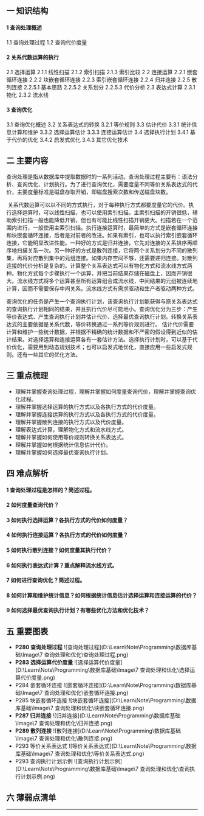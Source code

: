 ## 一  知识结构

#### 1  查询处理概述

1.1  查询处理过程
1.2  查询代价度量

#### 2  关系代数运算的执行

2.1  选择运算
	2.1.1  线性扫描
	2.1.2  索引扫描
	2.1.3  索引比较
2.2  连接运算
	2.2.1  嵌套循环连接
	2.2.2  块嵌套循环连接
	2.2.3  索引嵌套循环连接
	2.2.4  归并连接
	2.2.5  散列连接
		2.2.5.1  基本思路
		2.2.5.2  关系划分
		2.2.5.3  代价分析
2.3  表达式计算
	2.3.1  物化
	2.3.2  流水线

#### 3  查询优化

3.1  查询优化概述
3.2  关系表达式的转换
	3.2.1  等价规则
3.3  估计代价
	3.3.1  统计信息计算和维护
	3.3.2  选择运算估计
	3.3.3  连接运算估计
3.4  选择执行计划
	3.4.1  基于代价的优化
	3.4.2  启发式优化
	3.4.3  其它优化技术

## 二  主要内容

​	查询处理是指从数据库中提取数据时的一系列活动。查询处理过程主要有：语法分析、查询优化、计划执行。为了进行查询优化，需要度量不同等价关系表达式的代价，主要度量标准是磁盘存取开销，即磁盘搜索次数和传送磁盘块数。

​	关系代数运算可以以不同的方式执行，对于每种执行方式都要度量它的代价。
​	执行选择运算时，可以线性扫描，也可以使用索引扫描。主索引扫描的开销很低，辅助索引扫描一般也能降低开销，但也有可能比线性扫描开销更大。扫描若在一个范围内进行，一般使用主索引扫描。
​	执行连接运算时，最简单的方式是嵌套循环连接和块嵌套循环连接，后者是对前者的改进。如果有索引，也可以执行索引嵌套循环连接，它能明显改进性能。一种好的方式是归并连接，它先对连接的关系排序再顺序地扫描关系一次。另一种好的方式是散列连接，它将两个关系划分为不同的散列集，再将对应散列集中的元组连接。如果内存空间不够，还需要递归连接。对散列连接的代价分析是复杂的。
​	计算整个关系表达式可以有物化方式和流水线方式两种。物化方式每个步骤执行一个运算，并把当前结果存储在磁盘上，因而开销很大。流水线方式将多个运算甚至所有运算组合成流水线，中间结果的元组被连续地计算，因而不需要保存中间关系。流水线方式有需求驱动和生产者驱动两种方式。

​	查询优化的任务是产生一个查询执行计划，该查询执行计划能获得与原关系表达式的查询执行计划相同的结果，并且执行代价尽可能地小。查询优化分为三步：产生等价表达式、产生查询执行计划并估计代价、选择最优查询执行计划。
​	转换关系表达式的主要依据是关系代数，等价转换通过一系列等价规则进行。
​	估计代价需要计算和维护一些统计数据，并根据不精确的统计数据和不严密的假设得到近似的估计结果。对选择运算和连接运算各有一套估计方法。
​	选择执行计划时，可以基于代价优化，需要用到动态规划技术；也可以启发式地优化，直接应用一些启发式规则。还有一些其它的优化方法。

## 三  重点梳理

- 理解并掌握查询处理过程，理解并掌握如何度量查询代价，理解并掌握查询优化过程。
- 理解并掌握选择运算的执行方式以及各执行方式的代价度量。
- 理解并掌握连接运算的执行方式以及各执行方式的代价度量。
- 理解并掌握散列连接的执行方式以及代价度量。
- 理解表达式计算，理解物化方式和流水线方式。
- 理解并掌握如何使用等价规则转换关系表达式。
- 理解并掌握如何根据统计信息估计代价。
- 理解并掌握如何选择最优查询执行计划。

## 四  难点解析

#### 1  查询处理过程是怎样的？简述过程。

#### 2  如何度量查询代价？

#### 3  如何执行选择运算？各执行方式的代价如何度量？

#### 4  如何执行连接运算？各执行方式的代价如何度量？

#### 5  如何执行散列连接？如何度量其执行代价？

#### 6  如何执行表达式计算？重点解释流水线方式。

#### 7  如何进行查询优化？简述过程。

#### 8  如何计算和维护统计信息？如何根据统计信息估计选择运算和连接运算的代价？

#### 9  如何选择最优查询执行计划？有哪些优化方法和优化技术？

## 五  重要图表

- **P280  查询处理过程**
  ![查询处理过程](D:\Learn\Note\Programming\数据库基础\Image\7 查询处理和优化\查询处理过程.png)
- **P283  选择运算代价度量**
  ![选择运算代价度量](D:\Learn\Note\Programming\数据库基础\Image\7 查询处理和优化\选择运算代价度量.png)
- P284  嵌套循环连接
  ![嵌套循环连接](D:\Learn\Note\Programming\数据库基础\Image\7 查询处理和优化\嵌套循环连接.png)
- P285  块嵌套循环连接
  ![块嵌套循环连接](D:\Learn\Note\Programming\数据库基础\Image\7 查询处理和优化\块嵌套循环连接.png)
- **P287  归并连接**
  ![归并连接](D:\Learn\Note\Programming\数据库基础\Image\7 查询处理和优化\归并连接.png)
- **P289  散列连接**
  ![散列连接](D:\Learn\Note\Programming\数据库基础\Image\7 查询处理和优化\散列连接.png)
- P293  等价关系表达式
  ![等价关系表达式](D:\Learn\Note\Programming\数据库基础\Image\7 查询处理和优化\等价关系表达式.png)
- P293  查询执行计划示例
  ![查询执行计划示例](D:\Learn\Note\Programming\数据库基础\Image\7 查询处理和优化\查询执行计划示例.png)

## 六  薄弱点清单



------

